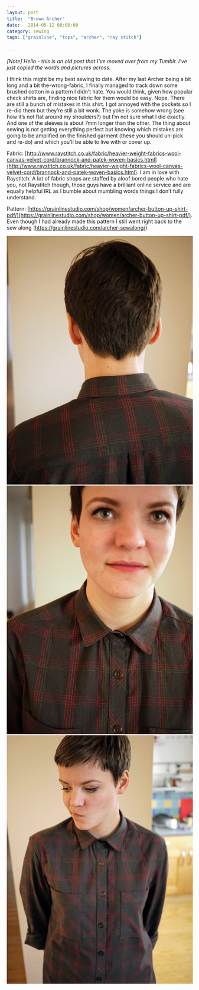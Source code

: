 ```yaml
---
layout: post
title:  "Brown Archer"
date:   2014-05-12 00:00:00
category: sewing
tags: ["grainline", "tops", "archer", "ray stitch"]

---
```

_[Note] Hello - this is an old post that I've moved over from my Tumblr. I've just copied the words and pictures across._

I think this might be my best sewing to date. After my last Archer being a bit long and a bit the-wrong-fabric, I finally managed to track down some brushed cotton in a pattern I didn’t hate. You would think, given how popular check shirts are, finding nice fabric for them would be easy. Nope. There are still a bunch of mistakes in this shirt. I got annoyed with the pockets so I re-did them but they’re still a bit wonk. The yoke is somehow wrong (see how it’s not flat around my shoulders?) but I’m not sure what I did exactly. And one of the sleeves is about 7mm longer than the other. The thing about sewing is not getting everything perfect but knowing which mistakes are going to be amplified on the finished garment (these you should un-pick and re-do) and which you’ll be able to live with or cover up.

Fabric: [http://www.raystitch.co.uk/fabric/heavier-weight-fabrics-wool-canvas-velvet-cord/brannock-and-patek-woven-basics.html](http://www.raystitch.co.uk/fabric/heavier-weight-fabrics-wool-canvas-velvet-cord/brannock-and-patek-woven-basics.html). I am in love with Raystitch. A lot of fabric shops are staffed by aloof bored people who hate you, not Raystitch though, those guys have a brilliant online service and are equally helpful IRL as I bumble about mumbling words things I don’t fully understand.

Pattern: [https://grainlinestudio.com/shop/women/archer-button-up-shirt-pdf/](https://grainlinestudio.com/shop/women/archer-button-up-shirt-pdf/). Even though I had already made this pattern I still went right back to the sew along (https://grainlinestudio.com/archer-sewalong/)

![Brown Archer 1](/assets/img/sewing/brown-archer.1.jpg)
![Brown Archer 2](/assets/img/sewing/brown-archer.2.jpg)
![Brown Archer 3](/assets/img/sewing/brown-archer.3.jpg)
